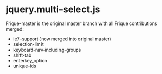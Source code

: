 # jquery.multi-select.js

Frique-master is the original master branch with all Frique contributions merged:
- ie7-support (now merged into original master)
- selection-limit
- keyboard-nav-including-groups
- shift-tab
- enterkey_option
- unique-ids
